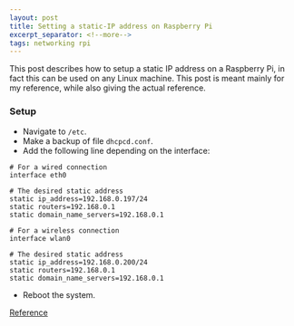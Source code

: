 ```yaml
---
layout: post
title: Setting a static-IP address on Raspberry Pi
excerpt_separator: <!--more-->
tags: networking rpi
---
```


This post describes how to setup a static IP address on a Raspberry Pi, in fact this can be used on any Linux machine. This post is meant mainly for my reference, while also giving the actual reference.

<!--more-->

### Setup
* Navigate to `/etc`.
* Make a backup of file `dhcpcd.conf`.
* Add the following line depending on the interface:

```
# For a wired connection
interface eth0

# The desired static address
static ip_address=192.168.0.197/24
static routers=192.168.0.1
static domain_name_servers=192.168.0.1

# For a wireless connection
interface wlan0

# The desired static address
static ip_address=192.168.0.200/24
static routers=192.168.0.1
static domain_name_servers=192.168.0.1
```

* Reboot the system.


[Reference](https://thepihut.com/blogs/raspberry-pi-tutorials/how-to-give-your-raspberry-pi-a-static-ip-address-update)